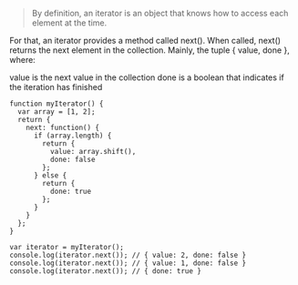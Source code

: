 > By definition, an iterator is an object that knows how to access each element at the time.

For that, an iterator provides a method called next(). 
When called, next() returns the next element in the collection. 
Mainly, the tuple { value, done }, where:

value is the next value in the collection
done is a boolean that indicates if the iteration has finished
```
function myIterator() {
  var array = [1, 2];
  return {
    next: function() {
      if (array.length) {
        return {
          value: array.shift(),
          done: false
        };
      } else {
        return {
          done: true
        };
      }
    }
  };
}

var iterator = myIterator();
console.log(iterator.next()); // { value: 2, done: false }
console.log(iterator.next()); // { value: 1, done: false }
console.log(iterator.next()); // { done: true }
```